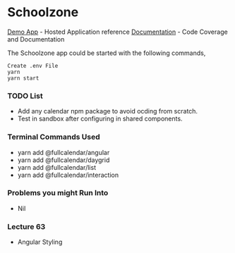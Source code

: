 # Schoolzone

[Demo App](https://www.master.sz.jsworkbench.com/) - Hosted Application reference
[Documentation](https://udemylectures.gitlab.io/schoolzone/) - Code Coverage and Documentation

The Schoolzone app could be started with the following commands,

    Create .env File
    yarn
    yarn start

### TODO List

- Add any calendar npm package to avoid ocding from scratch.
- Test in sandbox after configuring in shared components.

### Terminal Commands Used

- yarn add @fullcalendar/angular
- yarn add @fullcalendar/daygrid
- yarn add @fullcalendar/list
- yarn add @fullcalendar/interaction

### Problems you might Run Into

- Nil

### Lecture 63

- Angular Styling
